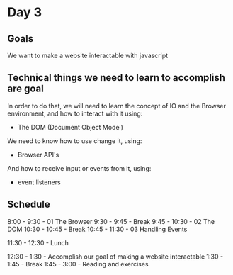 # Day 3

## Goals

We want to make a website interactable with javascript

## Technical things we need to learn to accomplish are goal

In order to do that, we will need to learn the concept of IO and the Browser environment, and how to interact with it using:

-   The DOM (Document Object Model)

We need to know how to use change it, using:

-   Browser API's

And how to receive input or events from it, using:

-   event listeners

## Schedule

8:00 - 9:30 - 01 The Browser
9:30 - 9:45 - Break
9:45 - 10:30 - 02 The DOM
10:30 - 10:45 - Break
10:45 - 11:30 - 03 Handling Events

11:30 - 12:30 - Lunch

12:30 - 1:30 - Accomplish our goal of making a website interactable
1:30 - 1:45 - Break
1:45 - 3:00 - Reading and exercises
